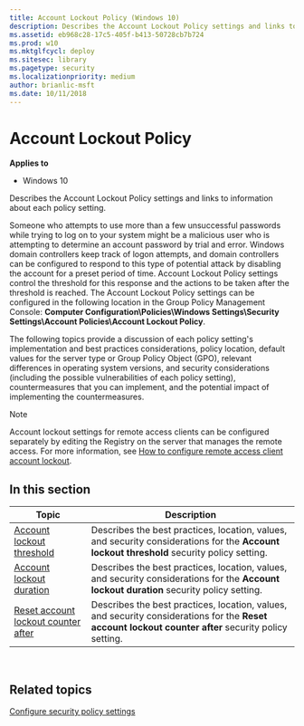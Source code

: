 ```yaml
---
title: Account Lockout Policy (Windows 10)
description: Describes the Account Lockout Policy settings and links to information about each policy setting.
ms.assetid: eb968c28-17c5-405f-b413-50728cb7b724
ms.prod: w10
ms.mktglfcycl: deploy
ms.sitesec: library
ms.pagetype: security
ms.localizationpriority: medium
author: brianlic-msft
ms.date: 10/11/2018
---
```


# Account Lockout Policy

**Applies to**
-   Windows 10

Describes the Account Lockout Policy settings and links to information about each policy setting.

Someone who attempts to use more than a few unsuccessful passwords while trying to log on to your system might be a malicious user who is attempting to determine an account password by trial and error. Windows domain controllers keep track of logon attempts, and domain controllers can be configured to respond to this type of potential attack by disabling the account for a preset period of time. Account Lockout Policy settings control the threshold for this response and the actions to be taken after the threshold is reached. The Account Lockout Policy settings can be configured in the following location in the Group Policy Management Console: **Computer Configuration\\Policies\\Windows Settings\\Security Settings\\Account Policies\\Account Lockout Policy**.

The following topics provide a discussion of each policy setting's implementation and best practices considerations, policy location, default values for the server type or Group Policy Object (GPO), relevant differences in operating system versions, and security considerations (including the possible vulnerabilities of each policy setting), countermeasures that you can implement, and the potential impact of implementing the countermeasures.

>[!NOTE]
>Account lockout settings for remote access clients can be configured separately by editing the Registry on the server that manages the remote access. For more information, see [How to configure remote access client account lockout](https://support.microsoft.com/help/816118/how-to-configure-remote-access-client-account-lockout-in-windows-serve).

## In this section

| Topic | Description |
| - | - |
| [Account lockout threshold](account-lockout-threshold.md) | Describes the best practices, location, values, and security considerations for the **Account lockout threshold** security policy setting. |
| [Account lockout duration](account-lockout-duration.md) | Describes the best practices, location, values, and security considerations for the **Account lockout duration** security policy setting. |
| [Reset account lockout counter after](reset-account-lockout-counter-after.md) | Describes the best practices, location, values, and security considerations for the **Reset account lockout counter after** security policy setting. |
 
## Related topics

[Configure security policy settings](how-to-configure-security-policy-settings.md)
 
 
